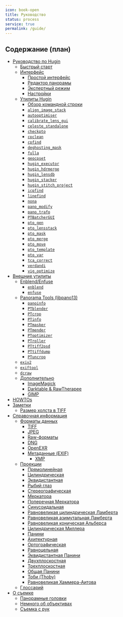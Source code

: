 ```yaml
---
icon: book-open
title: Руководство
status: process
service: true
permalink: /guide/
---
```

## Содержание (план)

<ul class="caption">
  <li class="fa-icon-li-folder-open">
    <a class="stub" href="{% link _guide/hugin/index.md %}">Руководство по Hugin</a>
    <ul>
      <li class="fa-icon-li-file"><a class="done" href="{% link _guide/hugin/quick_start.md %}">Быстрый старт</a></li>
      <li class="fa-icon-li-folder-open">
        <a class="stub" href="{% link _guide/hugin/gui/index.md %}">Интерфейс</a>
        <ul>
          <li class="fa-icon-li-file"><a class="stub" href="{% link _guide/hugin/gui/simple.md %}">Простой интерфейс</a></li>
          <li class="fa-icon-li-file"><a class="stub" href="{% link _guide/hugin/gui/advanced.md %}">Редактор панорамы</a></li>
          <li class="fa-icon-li-file"><a class="stub" href="{% link _guide/hugin/gui/expert.md %}">Экспертный режим</a></li>
          <li class="fa-icon-li-file"><a class="stub" href="{% link _guide/hugin/gui/preferences.md %}">Настройки</a></li>
        </ul>
      </li>
      <li class="fa-icon-li-folder-open">
        <a class="stub" href="{% link _guide/hugin/tools/index.md %}">Утилиты Hugin</a>
        <ul>
          <li class="fa-icon-li-file"><a class="stub" href="{% link _guide/hugin/tools/command_line.md %}">Обзор командной строки</a></li>
          <li class="fa-icon-li-file"><a class="stub" href="{% link _guide/hugin/tools/align_image_stack.md %}"><code>align_image_stack</code></a></li>
          <li class="fa-icon-li-file"><a class="stub" href="{% link _guide/hugin/tools/autooptimiser.md %}"><code>autooptimiser</code></a></li>
          <li class="fa-icon-li-file"><a class="stub" href="{% link _guide/hugin/tools/calibrate_lens_gui.md %}"><code>calibrate_lens_gui</code></a></li>
          <li class="fa-icon-li-file"><a class="stub" href="{% link _guide/hugin/tools/celeste_standalone.md %}"><code>celeste_standalone</code></a></li>
          <li class="fa-icon-li-file"><a class="stub" href="{% link _guide/hugin/tools/checkpto.md %}"><code>checkpto</code></a></li>
          <li class="fa-icon-li-file"><a class="stub" href="{% link _guide/hugin/tools/cpclean.md %}"><code>cpclean</code></a></li>
          <li class="fa-icon-li-file"><a class="stub" href="{% link _guide/hugin/tools/cpfind.md %}"><code>cpfind</code></a></li>
          <li class="fa-icon-li-file"><a class="stub" href="{% link _guide/hugin/tools/deghosting_mask.md %}"><code>deghosting_mask</code></a></li>
          <li class="fa-icon-li-file"><a class="stub" href="{% link _guide/hugin/tools/fulla.md %}"><code>fulla</code></a></li>
          <li class="fa-icon-li-file"><a class="stub" href="{% link _guide/hugin/tools/geocpset.md %}"><code>geocpset</code></a></li>
          <li class="fa-icon-li-file"><a class="stub" href="{% link _guide/hugin/tools/hugin_executor.md %}"><code>hugin_executor</code></a></li>
          <li class="fa-icon-li-file"><a class="stub" href="{% link _guide/hugin/tools/hugin_hdrmerge.md %}"><code>hugin_hdrmerge</code></a></li>
          <li class="fa-icon-li-file"><a class="stub" href="{% link _guide/hugin/tools/hugin_lensdb.md %}"><code>hugin_lensdb</code></a></li>
          <li class="fa-icon-li-file"><a class="stub" href="{% link _guide/hugin/tools/hugin_stacker.md %}"><code>hugin_stacker</code></a></li>
          <li class="fa-icon-li-file"><a class="stub" href="{% link _guide/hugin/tools/hugin_stitch_project.md %}"><code>hugin_stitch_project</code></a></li>
          <li class="fa-icon-li-file"><a class="stub" href="{% link _guide/hugin/tools/icpfind.md %}"><code>icpfind</code></a></li>
          <li class="fa-icon-li-file"><a class="stub" href="{% link _guide/hugin/tools/linefind.md %}"><code>linefind</code></a></li>
          <li class="fa-icon-li-file"><a class="stub" href="{% link _guide/hugin/tools/nona.md %}"><code>nona</code></a></li>
          <li class="fa-icon-li-file"><a class="stub" href="{% link _guide/hugin/tools/pano_modify.md %}"><code>pano_modify</code></a></li>
          <li class="fa-icon-li-file"><a class="stub" href="{% link _guide/hugin/tools/pano_trafo.md %}"><code>pano_trafo</code></a></li>
          <li class="fa-icon-li-file"><a class="stub" href="{% link _guide/hugin/tools/PTBatcherGUI.md %}"><code>PTBatcherGUI</code></a></li>
          <li class="fa-icon-li-file"><a class="stub" href="{% link _guide/hugin/tools/pto_gen.md %}"><code>pto_gen</code></a></li>
          <li class="fa-icon-li-file"><a class="stub" href="{% link _guide/hugin/tools/pto_lensstack.md %}"><code>pto_lensstack</code></a></li>
          <li class="fa-icon-li-file"><a class="stub" href="{% link _guide/hugin/tools/pto_mask.md %}"><code>pto_mask</code></a></li>
          <li class="fa-icon-li-file"><a class="stub" href="{% link _guide/hugin/tools/pto_merge.md %}"><code>pto_merge</code></a></li>
          <li class="fa-icon-li-file"><a class="stub" href="{% link _guide/hugin/tools/pto_move.md %}"><code>pto_move</code></a></li>
          <li class="fa-icon-li-file"><a class="stub" href="{% link _guide/hugin/tools/pto_template.md %}"><code>pto_template</code></a></li>
          <li class="fa-icon-li-file"><a class="stub" href="{% link _guide/hugin/tools/pto_var.md %}"><code>pto_var</code></a></li>
          <li class="fa-icon-li-file"><a class="stub" href="{% link _guide/hugin/tools/tca_correct.md %}"><code>tca_correct</code></a></li>
          <li class="fa-icon-li-file"><a class="stub" href="{% link _guide/hugin/tools/verdandi.md %}"><code>verdandi</code></a></li>
          <li class="fa-icon-li-file"><a class="stub" href="{% link _guide/hugin/tools/vig_optimize.md %}"><code>vig_optimize</code></a></li>
        </ul>
      </li>
    </ul>
  </li>
  <li class="fa-icon-li-folder-open">
    <a class="stub" href="{% link _guide/tools/index.md %}">Внешние утилиты</a>
    <ul>
      <li class="fa-icon-li-folder-open">
        <a class="stub" href="{% link _guide/tools/enblend/index.md %}">Enblend/Enfuse</a>
        <ul>
          <li class="fa-icon-li-file"><a class="stub" href="{% link _guide/tools/enblend/enblend.md %}"><code>enblend</code></a></li>
          <li class="fa-icon-li-file"><a class="stub" href="{% link _guide/tools/enblend/enfuse.md %}"><code>enfuse</code></a></li>
        </ul>
      </li>
      <li class="fa-icon-li-folder-open">
        <a class="stub" href="{% link _guide/tools/libpano13/index.md %}">Panorama Tools (libpano13)</a>
        <ul>
          <li class="fa-icon-li-file"><a class="stub" href="{% link _guide/tools/libpano13/panoinfo.md %}"><code>panoinfo</code></a></li>
          <li class="fa-icon-li-file"><a class="stub" href="{% link _guide/tools/libpano13/PTblender.md %}"><code>PTblender</code></a></li>
          <li class="fa-icon-li-file"><a class="stub" href="{% link _guide/tools/libpano13/PTcrop.md %}"><code>PTcrop</code></a></li>
          <li class="fa-icon-li-file"><a class="stub" href="{% link _guide/tools/libpano13/PTinfo.md %}"><code>PTinfo</code></a></li>
          <li class="fa-icon-li-file"><a class="stub" href="{% link _guide/tools/libpano13/PTmasker.md %}"><code>PTmasker</code></a></li>
          <li class="fa-icon-li-file"><a class="stub" href="{% link _guide/tools/libpano13/PTmender.md %}"><code>PTmender</code></a></li>
          <li class="fa-icon-li-file"><a class="stub" href="{% link _guide/tools/libpano13/PToptimizer.md %}"><code>PToptimizer</code></a></li>
          <li class="fa-icon-li-file"><a class="stub" href="{% link _guide/tools/libpano13/PTroller.md %}"><code>PTroller</code></a></li>
          <li class="fa-icon-li-file"><a class="stub" href="{% link _guide/tools/libpano13/PTtiff2psd.md %}"><code>PTtiff2psd</code></a></li>
          <li class="fa-icon-li-file"><a class="stub" href="{% link _guide/tools/libpano13/PTtiffdump.md %}"><code>PTtiffdump</code></a></li>
          <li class="fa-icon-li-file"><a class="stub" href="{% link _guide/tools/libpano13/PTuncrop.md %}"><code>PTuncrop</code></a></li>
        </ul>
      </li>
      <li class="fa-icon-li-file"><a class="stub" href="{% link _guide/tools/exiv2.md %}"><code>exiv2</code></a></li>
      <li class="fa-icon-li-file"><a class="stub" href="{% link _guide/tools/exiftool.md %}"><code>exiftool</code></a></li>
      <li class="fa-icon-li-file"><a class="stub" href="{% link _guide/tools/dcraw.md %}"><code>dcraw</code></a></li>
      <li class="fa-icon-li-folder-open">
        <a class="stub" href="{% link _guide/tools/other/index.md %}">Дополнительно</a>
        <ul>
          <li class="fa-icon-li-file"><a class="stub" href="{% link _guide/tools/other/magick.md %}">ImageMagick</a></li>
          <li class="fa-icon-li-file"><a class="stub" href="{% link _guide/tools/other/raw_converters.md %}">Darktable & RawTherapee</a></li>
          <li class="fa-icon-li-file"><a class="stub" href="{% link _guide/tools/other/gimp.md %}">GIMP</a></li>
        </ul>
      </li>
    </ul>
  </li>
  <li class="fa-icon-li-folder-open">
    <a class="stub" href="{% link _guide/howto/index.md %}">HOWTOs</a>
  </li>
  <li class="fa-icon-li-folder-open">
    <a class="stub" href="{% link _guide/notes/index.md %}">Заметки</a>
    <ul>
      <li class="fa-icon-li-file"><a class="done" href="{% link _guide/notes/tiff_canvas.md %}">Размер холста в TIFF</a></li>
    </ul>
  </li>
  <li class="fa-icon-li-folder-open">
    <a class="stub" href="{% link _guide/ref/index.md %}">Справочная информация</a>
    <ul>
      <li class="fa-icon-li-folder-open">
        <a class="stub" href="{% link _guide/ref/format/index.md %}">Форматы данных</a>
        <ul>
          <li class="fa-icon-li-file"><a class="stub" href="{% link _guide/ref/format/tiff.md %}">TIFF</a></li>
          <li class="fa-icon-li-file"><a class="stub" href="{% link _guide/ref/format/jpeg.md %}">JPEG</a></li>
          <li class="fa-icon-li-file"><a class="stub" href="{% link _guide/ref/format/raw.md %}">Raw-форматы</a></li>
          <li class="fa-icon-li-file"><a class="stub" href="{% link _guide/ref/format/dng.md %}">DNG</a></li>
          <li class="fa-icon-li-file"><a class="stub" href="{% link _guide/ref/format/openexr.md %}">OpenEXR</a></li>
          <li class="fa-icon-li-file">
            <a class="stub" href="{% link _guide/ref/format/exif.md %}">Метаданные (EXIF)</a>
            <ul>
              <li class="fa-icon-li-file"><a class="stub" href="{% link _guide/ref/format/xmp.md %}">XMP</a></li>
            </ul>
          </li>
        </ul>
      </li>
      <li class="fa-icon-li-folder-open">
        <a class="stub" href="{% link _guide/ref/projection/index.md %}">Проекции</a>
        <ul>
          <li class="fa-icon-li-file"><a class="stub" href="{% link _guide/ref/projection/rectilinear.md %}">Прямолинейная</a></li>
          <li class="fa-icon-li-file"><a class="stub" href="{% link _guide/ref/projection/cylindrical.md %}">Цилиндрическая</a></li>
          <li class="fa-icon-li-file"><a class="stub" href="{% link _guide/ref/projection/equirectangular.md %}">Эквидистантная</a></li>
          <li class="fa-icon-li-file"><a class="stub" href="{% link _guide/ref/projection/fisheye.md %}">Рыбий глаз</a></li>
          <li class="fa-icon-li-file"><a class="stub" href="{% link _guide/ref/projection/stereographic.md %}">Стереографическая</a></li>
          <li class="fa-icon-li-file"><a class="stub" href="{% link _guide/ref/projection/mercator.md %}">Меркатора</a></li>
          <li class="fa-icon-li-file"><a class="stub" href="{% link _guide/ref/projection/trans_mercator.md %}">Поперечная Меркатора</a></li>
          <li class="fa-icon-li-file"><a class="stub" href="{% link _guide/ref/projection/sinusoidal.md %}">Синусоидальная</a></li>
          <li class="fa-icon-li-file"><a class="stub" href="{% link _guide/ref/projection/lambert_cylindrical_equal_area.md %}">Равновеликая цилиндрическая Ламберта</a></li>
          <li class="fa-icon-li-file"><a class="stub" href="{% link _guide/ref/projection/lambert_equal_area_azimuthal.md %}">Равновеликая азимутальная Ламберта</a></li>
          <li class="fa-icon-li-file"><a class="stub" href="{% link _guide/ref/projection/albers_equal_area_conic.md %}">Равновеликая коническая Альберса</a></li>
          <li class="fa-icon-li-file"><a class="stub" href="{% link _guide/ref/projection/miller_cylindrical.md %}">Цилиндрическая Миллера</a></li>
          <li class="fa-icon-li-file"><a class="stub" href="{% link _guide/ref/projection/panini.md %}">Панини</a></li>
          <li class="fa-icon-li-file"><a class="stub" href="{% link _guide/ref/projection/architectural.md %}">Ахитектурная</a></li>
          <li class="fa-icon-li-file"><a class="stub" href="{% link _guide/ref/projection/orthographic.md %}">Ортографическая</a></li>
          <li class="fa-icon-li-file"><a class="stub" href="{% link _guide/ref/projection/equisolid.md %}">Равноцельная</a></li>
          <li class="fa-icon-li-file"><a class="stub" href="{% link _guide/ref/projection/equirectangular_panini.md %}">Эквидистантная Панини</a></li>
          <li class="fa-icon-li-file"><a class="stub" href="{% link _guide/ref/projection/biplane.md %}">Двухплоскостная</a></li>
          <li class="fa-icon-li-file"><a class="stub" href="{% link _guide/ref/projection/triplane.md %}">Трехплоскостная</a></li>
          <li class="fa-icon-li-file"><a class="stub" href="{% link _guide/ref/projection/panini_general.md %}">Общая Панини</a></li>
          <li class="fa-icon-li-file"><a class="stub" href="{% link _guide/ref/projection/thoby.md %}">Тоби (Thoby)</a></li>
          <li class="fa-icon-li-file"><a class="stub" href="{% link _guide/ref/projection/hammer_aitoff_equal_area.md %}">Равновеликая Хаммера-Аитова</a></li>
        </ul>
      </li>
      <li class="fa-icon-li-file">
        <a class="stub" href="{% link _guide/ref/glossary.md %}">Глоссарий</a>
      </li>
    </ul>
  </li>
  <li class="fa-icon-li-folder-open">
    <a class="stub" href="{% link _guide/shoot/index.md %}">О съемке</a>
    <ul>
      <li class="fa-icon-li-file"><a class="stub" href="{% link _guide/shoot/heads.md %}">Панорамные головки</a></li>
      <li class="fa-icon-li-file"><a class="stub" href="{% link _guide/shoot/lens.md %}">Немного об объективах</a></li>
      <li class="fa-icon-li-file"><a class="stub" href="{% link _guide/shoot/hands.md %}">Съемка с рук</a></li>
    </ul>
  </li>
</ul>
